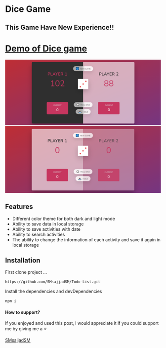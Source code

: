 
# Dice Game
## This Game Have New Experience!!


[Demo of Dice game](https://smsajjadsm.github.io/Dice-Game/)
===
![plot](./img/1.png)
![plot](./img/2.png)





## Features

- Different color theme for both dark and light mode
- Ability to save data in local storage
- Ability to save activities with date
- Ability to search activities
- The ability to change the information of each activity and save it again in local storage






## Installation


First clone project ...

```sh
https://github.com/SMsajjadSM/Todo-List.git
```

Install the dependencies and devDependencies

```sh
npm i
```


#### How to support?
 If you enjoyed and used this post,
I would appreciate it if you could
support me by giving me a ⭐

[SMsajjadSM](https://github.com/SMsajjadSM/Dice-Game)
